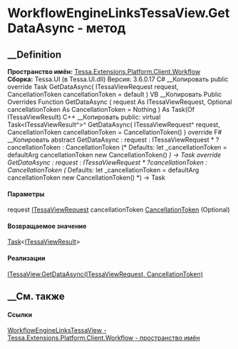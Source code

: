 # WorkflowEngineLinksTessaView.GetDataAsync - метод
##  __Definition
 **Пространство имён:**
[Tessa.Extensions.Platform.Client.Workflow](N_Tessa_Extensions_Platform_Client_Workflow.htm)  
 **Сборка:** Tessa.UI (в Tessa.UI.dll) Версия: 3.6.0.17
C# __Копировать
     public override Task<ITessaViewResult> GetDataAsync(
    	ITessaViewRequest request,
    	CancellationToken cancellationToken = default
    )
VB __Копировать
     Public Overrides Function GetDataAsync ( 
    	request As ITessaViewRequest,
    	Optional cancellationToken As CancellationToken = Nothing
    ) As Task(Of ITessaViewResult)
C++ __Копировать
     public:
    virtual Task<ITessaViewResult^>^ GetDataAsync(
    	ITessaViewRequest^ request, 
    	CancellationToken cancellationToken = CancellationToken()
    ) override
F# __Копировать
     abstract GetDataAsync : 
            request : ITessaViewRequest * 
            ?cancellationToken : CancellationToken 
    (* Defaults:
            let _cancellationToken = defaultArg cancellationToken new CancellationToken()
    *)
    -> Task<ITessaViewResult> 
    override GetDataAsync : 
            request : ITessaViewRequest * 
            ?cancellationToken : CancellationToken 
    (* Defaults:
            let _cancellationToken = defaultArg cancellationToken new CancellationToken()
    *)
    -> Task<ITessaViewResult> 
#### Параметры
request [ITessaViewRequest](T_Tessa_Views_ITessaViewRequest.htm)
cancellationToken
[CancellationToken](https://learn.microsoft.com/dotnet/api/system.threading.cancellationtoken)
(Optional)
#### Возвращаемое значение
[Task](https://learn.microsoft.com/dotnet/api/system.threading.tasks.task-1)<[ITessaViewResult](T_Tessa_Views_ITessaViewResult.htm)>
#### Реализации
[ITessaView.GetDataAsync(ITessaViewRequest,
CancellationToken)](M_Tessa_Views_ITessaView_GetDataAsync.htm)  
##  __См. также
#### Ссылки
[WorkflowEngineLinksTessaView -
](T_Tessa_Extensions_Platform_Client_Workflow_WorkflowEngineLinksTessaView.htm)
[Tessa.Extensions.Platform.Client.Workflow - пространство
имён](N_Tessa_Extensions_Platform_Client_Workflow.htm)
